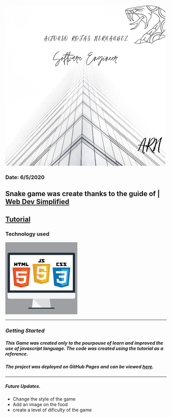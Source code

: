 ![Snake Game](./image/ARH%20Logo%20(3).png)


### Date: 6/5/2020


## Snake game was create thanks to the guide of | [Web Dev Simplified](https://www.youtube.com/watch?v=QTcIXok9wNY&t=2134s) 



## [Tutorial](https://www.youtube.com/watch?v=QTcIXok9wNY&t=2134s) 


### Technology used

![Snake Game](./image/download%20(2).png)

***

### ***Getting Started***

##### This Game was created only to the pourpouse of learn and improved the use of javascript language. The code was created using the tutorial as a reference. 



##### The project was deployed on GitHub Pages and can be viewed [here](https://github.com/acostade29/Snake-Game.git).
***


##### Future Updates.

- Change the style of the game 
- Add an image on the food
- create a level of dificulty of the game
